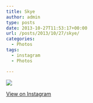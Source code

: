 ```yaml
---
title: Skye
author: admin
type: posts
date: 2013-10-27T11:53:17+00:00
url: /posts/2013/10/27/skye/
categories:
  - Photos
tags:
  - instagram
  - Photos

---
```

<img src="http://lobban.org/wordpress//HLIC/431cee83b67a307de1d922e531f3d43c.jpg" class="instagram-image" />

<p class="view-instagram">
  <a href="http://instagram.com/p/f-DBUoKlqB/">View on Instagram</a>
</p>